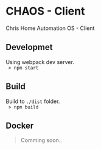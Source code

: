 # CHAOS - Client
Chris Home Automation OS - Client

## Developmet
Using webpack dev server.  
``` > npm start```

## Build
Build to ```./dist``` folder.  
``` > npm build```

## Docker
>Comming soon..